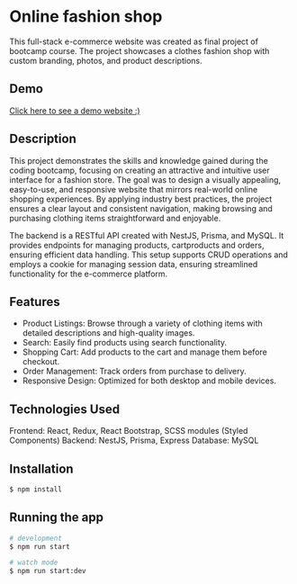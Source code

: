 
# Online fashion shop

This full-stack e-commerce website was created as final project of bootcamp course. The project showcases a clothes fashion shop with custom branding, photos, and product descriptions.

## Demo 

[Click here to see a demo website :)](https://e-commerce-fullstackapp-spgz.onrender.com)

## Description

This project demonstrates the skills and knowledge gained during the coding bootcamp, focusing on creating an attractive and intuitive user interface for a fashion store. The goal was to design a visually appealing, easy-to-use, and responsive website that mirrors real-world online shopping experiences. By applying industry best practices, the project ensures a clear layout and consistent navigation, making browsing and purchasing clothing items straightforward and enjoyable.


The backend is a RESTful API created with NestJS, Prisma, and MySQL. It provides endpoints for managing products, cartproducts and orders, ensuring efficient data handling. This setup supports CRUD operations and employs a  cookie for managing session data, ensuring streamlined functionality for the e-commerce platform.


## Features

- Product Listings: Browse through a variety of clothing items with detailed descriptions and high-quality images.
- Search: Easily find products using search functionality.
- Shopping Cart: Add products to the cart and manage them before checkout.
- Order Management: Track orders from purchase to delivery.
- Responsive Design: Optimized for both desktop and mobile devices.


## Technologies Used

Frontend: React, Redux, React Bootstrap, SCSS modules (Styled Components)
Backend: NestJS, Prisma, Express
Database: MySQL


## Installation

```bash
$ npm install
```

## Running the app

```bash
# development
$ npm run start

# watch mode
$ npm run start:dev
```

